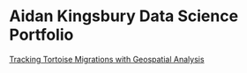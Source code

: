# Aidan Kingsbury Data Science Portfolio
[Tracking Tortoise Migrations with Geospatial Analysis](https://Akingz123.github.io/Portfolio/Project_02.txt)
